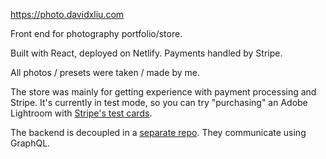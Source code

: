 <https://photo.davidxliu.com>

Front end for photography portfolio/store.

Built with React, deployed on Netlify. Payments handled by Stripe.

All photos / presets were taken / made by me.

The store was mainly for getting experience with payment processing and Stripe. 
It's currently in test mode, so you can try "purchasing" an Adobe Lightroom with [Stripe's test cards](https://stripe.com/docs/testing#cards).

The backend is decoupled in a [separate repo](https://github.com/xngln/photo-server). They communicate using GraphQL.
